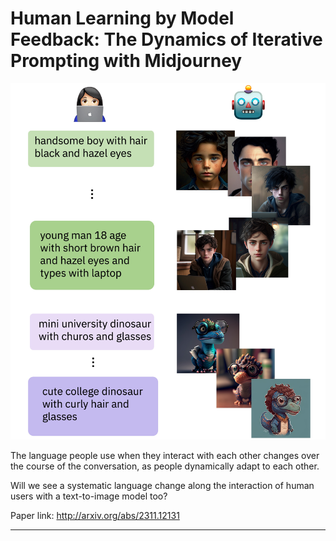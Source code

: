 # Human Learning by Model Feedback: The Dynamics of Iterative Prompting with Midjourney

<p align="center">
  <img src="fig_1.jpeg" width=512px>
</p>

The language people use when they interact with each other changes over the course of the conversation, as people dynamically adapt to each other. 

Will we see a systematic language change along the interaction of human users with a text-to-image model too? 


Paper link: http://arxiv.org/abs/2311.12131

---
